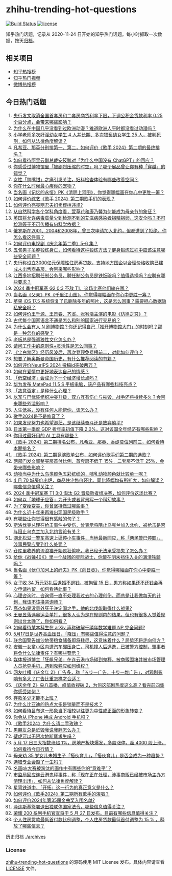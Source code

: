 # zhihu-trending-hot-questions

[![Build Status](https://github.com/justjavac/zhihu-trending-hot-questions/workflows/ci/badge.svg?branch=master)](https://github.com/justjavac/zhihu-trending-hot-questions/actions)
[![license](https://img.shields.io/github/license/justjavac/zhihu-trending-hot-questions)](https://github.com/justjavac/zhihu-trending-hot-questions/blob/master/LICENSE)

知乎热门话题，记录从 2020-11-24
日开始的知乎热门话题。每小时抓取一次数据，按天[归档](./archives)。

## 相关项目

- [知乎热搜榜](https://github.com/justjavac/zhihu-trending-top-search)
- [知乎热门视频](https://github.com/justjavac/zhihu-trending-hot-video)
- [微博热搜榜](https://github.com/justjavac/weibo-trending-hot-search)

## 今日热门话题

<!-- BEGIN -->
<!-- 最后更新时间 Sat May 18 2024 08:51:26 GMT+0800 (China Standard Time) -->

1. [央行发文取消全国首套房和二套房商贷利率下限，下调公积金贷款利率 0.25 个百分点，会带来哪些影响？](https://www.zhihu.com/question/656294274)
1. [为什么在中国几乎没看到过欧洲动漫？难道欧洲人平时都没看过动漫吗？](https://www.zhihu.com/question/655966081)
1. [小学老师多次奸淫幼女学生 4 人并长期、多次猥亵幼女学生 25 人，被判死刑，如何从法律角度解读？](https://www.zhihu.com/question/655977759)
1. [凡希亚、那英分别排第一、第二，如何评价《歌手 2024》第二期的最终排名？](https://www.zhihu.com/question/656338852)
1. [如何看待阿里云副总裁安筱鹏对「为什么中国没有 ChatGPT」的回应？](https://www.zhihu.com/question/656318259)
1. [你感受过博物馆里「被剧烈压缩的时空」吗？哪个展品曾让你有种「穿越」的错觉？](https://www.zhihu.com/question/655249156)
1. [女性「鸭嘴钳」之痛引发关注，妇科检查体验有哪些改善空间？](https://www.zhihu.com/question/656275680)
1. [你在什么时候最心疼你的宠物？](https://www.zhihu.com/question/650233200)
1. [当名画《记忆的永恒》PK《清明上河图》，你觉得哪幅画在你心中更胜一筹？](https://www.zhihu.com/question/656281042)
1. [如何评价综艺《歌手 2024》第二期歌手们的表现？](https://www.zhihu.com/question/656309588)
1. [如何评价亮亮丽君夫妇卖樱桃违规?](https://www.zhihu.com/question/655701935)
1. [从自然科学各个学科角度看，萱草花和康乃馨为何能成为母亲节的象征？](https://www.zhihu.com/question/656204943)
1. [英国将允许病毒载量少到检测不到的艾滋病感染者捐精捐卵，这安全吗？不可检测等于不可传播有何科学依据？](https://www.zhihu.com/question/656299560)
1. [俄罗斯在2001、2004和2008年，曾三次申请加入北约，但都遭到了拒绝，你怎么看这件事？](https://www.zhihu.com/question/651715472)
1. [如何评价电视剧《庆余年第二季》5-6 集？](https://www.zhihu.com/question/656319663)
1. [五旬男子吊脖锻炼身亡，如何看待这种锻炼方法？健身锻炼过程中应该注意哪些安全问题？](https://www.zhihu.com/question/656210238)
1. [央行称设立3000亿元保障性住房再贷款，支持地方国企以合理价格收购已建成未出售商品房，会带来哪些影响？](https://www.zhihu.com/question/656307836)
1. [江西多地招聘任制公务员，聘任制公务员是铁饭碗吗？值得选择吗？应聘有哪些要求？](https://www.zhihu.com/question/656293995)
1. [2024 季中冠军赛 G2 0:3 不敌 T1，这场比赛他们输在哪？](https://www.zhihu.com/question/656321223)
1. [当名画《父亲》PK《千里江山图》，你觉得哪幅画在你心中更胜一筹？](https://www.zhihu.com/question/656280774)
1. [苹果 iOS 17.5 系统恢复了已删除多年的照片，这是怎么回事？需要担心数据隐私安全吗？](https://www.zhihu.com/question/656203903)
1. [如何评价王千源、王景春、齐溪、张宥浩主演的电影《彷徨之刃》？](https://www.zhihu.com/question/654925045)
1. [古代每个国家语言不通是怎么和别的国家进行交易的？](https://www.zhihu.com/question/615021471)
1. [为什么会有人 N 刷博物馆？你还记得自己「推开博物馆大门」的时刻吗？那是一种怎样的感受？](https://www.zhihu.com/question/655248970)
1. [老板总是强调狼性文化怎么办？](https://www.zhihu.com/question/656036272)
1. [请问工作中的原则性+灵活性是怎么回事？](https://www.zhihu.com/question/654809949)
1. [《尘白禁区》经历风波后，再次登顶免费榜前二，对此如何评价？](https://www.zhihu.com/question/656183602)
1. [想要了解奥斯曼帝国历史，有什么推荐阅读的书籍？](https://www.zhihu.com/question/647000544)
1. [如何评价NeurIPS 2024 投稿id突破两万？](https://www.zhihu.com/question/656185629)
1. [如何在爱情中更好地表达自己的情感？](https://www.zhihu.com/question/649909152)
1. [「低空经济」会成为下一个经济增长点吗？](https://www.zhihu.com/question/655870593)
1. [华为发布 MatePad 11.5 S 平板电脑，该产品有哪些科技亮点？](https://www.zhihu.com/question/656080981)
1. [「故意否定」是种什么心理？](https://www.zhihu.com/question/656019770)
1. [以军与巴武装组织冲突升级，双方互有伤亡与摧毁，战争还将持续多久？会带来哪些外溢影响？](https://www.zhihu.com/question/656276276)
1. [人生低谷，没有任何人能帮你，该怎么办？](https://www.zhihu.com/question/650040368)
1. [歌手2024是不是修音了？](https://www.zhihu.com/question/655635646)
1. [如果发现努力也希望渺茫，是该继续奋斗还是放弃躺平?](https://www.zhihu.com/question/656235720)
1. [日本第一季度 GDP 折年率初值下降 2.0%，这对该国全年经济有哪些影响？](https://www.zhihu.com/question/656179471)
1. [你用过最好用的 AI 工具有哪些？](https://www.zhihu.com/question/611901563)
1. [《歌手 2024》第二期排名公布，凡希亚、那英、香缇莫位列前三，如何看待本期排名？](https://www.zhihu.com/question/656339122)
1. [《歌手 2024》第二期竞演歌单公布，如何评价歌手们第二期的选歌？](https://www.zhihu.com/question/656296495)
1. [两部门发文调整买房首付比例，首套房不低于 15%，二套房不低于 25%，会带来哪些影响？](https://www.zhihu.com/question/656294627)
1. [动物当中为什么鸟类颜色五彩缤纷的，哺乳动物颜色就比较单一呢？](https://www.zhihu.com/question/471219722)
1. [4 月 70 城房价出炉，商品住宅售价环比、同比降幅均有所扩大，如何解读？哪些信息值得关注？](https://www.zhihu.com/question/656280594)
1. [2024 季中冠军赛 T1 3:0 淘汰 G2 晋级败者组决赛，如何评价这场比赛？](https://www.zhihu.com/question/656306340)
1. [如何以「地球无应答」为开头或者背景写一个科幻故事？](https://www.zhihu.com/question/437989495)
1. [为了变瘦变美，你曾坚持做过哪些事？](https://www.zhihu.com/question/649377604)
1. [为什么近十年来再难出现国民级歌手？](https://www.zhihu.com/question/656286317)
1. [有哪些让你觉得很有感触的句子？](https://www.zhihu.com/question/656336857)
1. [斯洛伐克总理在枪击事件中受伤，曾表示将阻止乌克兰加入北约，被枪击是否与阻止乌克兰加入北约言论有关？](https://www.zhihu.com/question/656207254)
1. [湖北松滋一警车高速上逼停小车事件，当地最新回应，称「两民警已停职」，涉事民警应受到什么处罚？](https://www.zhihu.com/question/656205196)
1. [仓库里收养的流浪猫开始疯狂偷吃，我已经无法承受损失了怎么办？](https://www.zhihu.com/question/374281353)
1. [给你《战锤40K》里一个战团的星际战士，你能在明末挡住入关的满清铁骑吗？](https://www.zhihu.com/question/656068354)
1. [当名画《伏尔加河上的纤夫》PK《向日葵》，你觉得哪幅画在你心中更胜一筹？](https://www.zhihu.com/question/656280845)
1. [女子收 34 万元彩礼后退婚不退钱，被拘留 15 日，男方称如果还不还钱会再次申请拘留，如何看待此事？](https://www.zhihu.com/question/656052837)
1. [心理咨询时，咨询师一直不处理我过去的心理创伤，而总是让我做每天的计划，我该不该换咨询师？](https://www.zhihu.com/question/656056070)
1. [高杰如果没意外死于许定国之手，他的北伐能取得什么战果?](https://www.zhihu.com/question/656094632)
1. [王曼昱落选奥运会单打，很多人认为是在规则内的结果，但也有很多人觉着规则出台太晚了，你如何看？](https://www.zhihu.com/question/655966626)
1. [如何看待某本科生在 arXiv 声称破解千禧年数学难题 NP 完全问题?](https://www.zhihu.com/question/656189747)
1. [5月17日是世界高血压日，「降压」有哪些值得注意的问题？](https://www.zhihu.com/question/655960897)
1. [联合国警告加沙地带粮食储备即将耗尽，这意味着什么？局势还将走向何方？](https://www.zhihu.com/question/656275404)
1. [安徽一女童小区内遭汽车碾压身亡，司机撞人后逃逸，已被警方控制，肇事者将负什么法律责任？有哪些警示？](https://www.zhihu.com/question/656171943)
1. [媒体报道博主「狂飙兄弟」在连云港市场碰到鬼秤，被商贩围堵并被市场管理人员抢夺手机，遇到鬼秤应如何维权？](https://www.zhihu.com/question/656241300)
1. [网友吐槽《庆余年 2》广告多，称「五步一广告，十步一堆广告」，对观剧影响有多大？广告比重怎样才合适？](https://www.zhihu.com/question/656274730)
1. [《庆余年 2》央八首播，峰值收视破 2，为何这部剧热度这么高？看完前四集你感受如何？](https://www.zhihu.com/question/656233956)
1. [存款多少才能不上班？](https://www.zhihu.com/question/647797875)
1. [为什么比亚迪的热点大多是销量而不是技术？](https://www.zhihu.com/question/625992066)
1. [如何看待吕布这一形象当下相较以往更为中性或正面的形象转变？](https://www.zhihu.com/question/655970713)
1. [你会从 iPhone 换成 Android 手机吗？](https://www.zhihu.com/question/652018528)
1. [《歌手2024》为什么请二手玫瑰？](https://www.zhihu.com/question/656293129)
1. [男朋友总是诋毁我说我胖怎么办？](https://www.zhihu.com/question/653678556)
1. [壁虎可以无限次地断尾求生吗？](https://www.zhihu.com/question/655663349)
1. [5 月 17 日三大指数涨超 1%，房地产板块爆发，多股涨停，超 4000 股上涨，如何看待今日行情？](https://www.zhihu.com/question/656276961)
1. [母亲劝 35 岁女儿未婚生子「搭伙育儿」，「搭伙育儿」是否会成为一种趋势？](https://www.zhihu.com/question/656208113)
1. [选错专业会毁了一生吗？](https://www.zhihu.com/question/332797876)
1. [名画pk大赛被淘汰的画作中有哪些你的“意难平”？](https://www.zhihu.com/question/656201161)
1. [市监局回应连云港鬼秤事件，称「现在正在处理，涉事商贩已经被市场主办方清理出场」，如何从法律角度解读？](https://www.zhihu.com/question/656283575)
1. [星穹铁道中，「开拓」这一行为的真正意义是什么？](https://www.zhihu.com/question/655850254)
1. [如何评价《歌手2024》第二期所有歌手的演唱？](https://www.zhihu.com/question/656301799)
1. [如何评价2024年第35届金曲奖入围名单?](https://www.zhihu.com/question/656191154)
1. [泽连斯基签署退出独联体国家法令，哪些信息值得关注？](https://www.zhihu.com/question/656188648)
1. [荣耀 200 系列手机官宣将于 5 月 27 日发布，目前有哪些信息值得关注？](https://www.zhihu.com/question/656220328)
1. [个人住房贷款最低首付款比例调整，个人住房贷款最低首付调整为 15 % ，释放了哪些信息？](https://www.zhihu.com/question/656294980)

<!-- END -->

历史归档 [./archives](./archives)

### License

[zhihu-trending-hot-questions](https://github.com/justjavac/zhihu-trending-hot-questions)
的源码使用 MIT License 发布。具体内容请查看 [LICENSE](./LICENSE) 文件。
